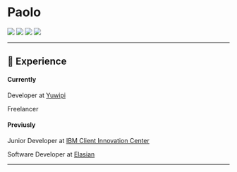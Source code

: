   
# Paolo
[![](https://img.shields.io/badge/OS-Ubuntu-orange?style=for-the-badge&logo=appveyor)](https://ubuntu.com/)
[![](https://img.shields.io/badge/OS-Fedora-blue?style=for-the-badge&logo=appveyor)](https://fedora.com/)
[![](https://img.shields.io/badge/OS-REDHAT-red?style=for-the-badge&logo=appveyor)](https://www.redhat.com/en)
[![](https://img.shields.io/badge/Editor-VS%20Code-blue?style=for-the-badge&logo=appveyor)](https://code.visualstudio.com/)

<hr>

## :briefcase: Experience 

#### Currently
Developer at [Yuwipi](https://www.yuwpi.de/)

Freelancer

#### Previusly
Junior Developer at [IBM Client Innovation Center](https://www.ibm.it)

Software Developer at [Elasian](https://www.elaisian.com)

<hr>
<!--
## :dart: Goals

#### Current
- [ ] Improve my career
- [ ] Enjoy experiece abroad
- [ ] Create a software house
- [ ] Partecipate to Hackathons

#### Completed
- [x] Start a programmer career
- [x] Attended a startups accelerator program
-->

#### Keep in touch :smiley:
[![](/images/linkedin.png)](https://www.linkedin.it/in/paololagalante)
[![](/images/instagram.png)](https://www.instagram.com/paolo_lagalante/)

<!--
**Dantesk/Dantesk** is a ✨ _special_ ✨ repository because its `README.md` (this file) appears on your GitHub profile.

Here are some ideas to get you started:

- 🔭 I’m currently working on ...
- 🌱 I’m currently learning ...
- 👯 I’m looking to collaborate on ...
- 🤔 I’m looking for help with ...
- 💬 Ask me about ...
- 📫 How to reach me: ...
- 😄 Pronouns: ...
- ⚡ Fun fact: ...
-->
